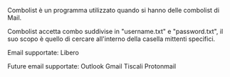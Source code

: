 Combolist è un programma utilizzato quando si hanno delle combolist di Mail.

Combolist accetta combo suddivise in "username.txt" e "password.txt", il suo scopo è quello di cercare all'interno della casella mittenti specifici.


Email supportate:
Libero

Future email supportate:
Outlook
Gmail
Tiscali
Protonmail
